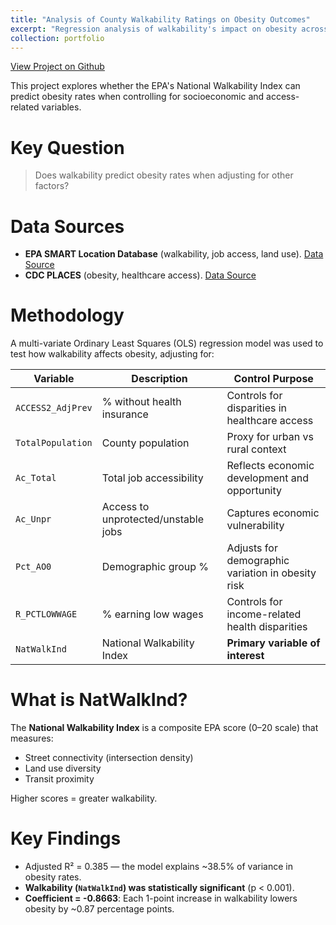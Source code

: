 ```yaml
---
title: "Analysis of County Walkability Ratings on Obesity Outcomes"
excerpt: "Regression analysis of walkability's impact on obesity across U.S. counties using Python and Jupyter Notebook (2025)<br/>"
collection: portfolio
---
```

[View Project on Github](https://github.com/diogoviveiros/Walkability-vs-Obesity)

This project explores whether the EPA's National Walkability Index can predict obesity rates when controlling for socioeconomic and access-related variables.

# Key Question
> Does walkability predict obesity rates when adjusting for other factors?

# Data Sources
- **EPA SMART Location Database** (walkability, job access, land use). [Data Source](https://edg.epa.gov/EPADataCommons/public/OA/EPA_SmartLocationDatabase_V3_Jan_2021_Final.csv&ved=2ahUKEwj7saz6ifaMAxW_6skDHROHNbcQFnoECAkQAQ&usg=AOvVaw1UdRhZzOGczkM3felPCxRK)
- **CDC PLACES** (obesity, healthcare access).  [Data Source](https://data.cdc.gov/500-Cities-Places/PLACES-County-Data-GIS-Friendly-Format-2024-releas/i46a-9kgh/about_data)

# Methodology   
A multi-variate Ordinary Least Squares (OLS) regression model was used to test how walkability affects obesity, adjusting for:

| Variable           | Description                              | Control Purpose                                         |
|--------------------|------------------------------------------|----------------------------------------------------------|
| `ACCESS2_AdjPrev`  | % without health insurance               | Controls for disparities in healthcare access            |
| `TotalPopulation`  | County population                        | Proxy for urban vs rural context                         |
| `Ac_Total`         | Total job accessibility                  | Reflects economic development and opportunity            |
| `Ac_Unpr`          | Access to unprotected/unstable jobs      | Captures economic vulnerability                         |
| `Pct_AO0`          | Demographic group %                      | Adjusts for demographic variation in obesity risk        |
| `R_PCTLOWWAGE`     | % earning low wages                      | Controls for income-related health disparities           |
| `NatWalkInd`       | National Walkability Index               | **Primary variable of interest**                         |

# What is NatWalkInd?  
The **National Walkability Index** is a composite EPA score (0–20 scale) that measures:
- Street connectivity (intersection density)  
- Land use diversity  
- Transit proximity  

Higher scores = greater walkability.

# Key Findings 
- Adjusted R² = 0.385 — the model explains ~38.5% of variance in obesity rates.  
- **Walkability (`NatWalkInd`) was statistically significant** (p < 0.001).  
- **Coefficient = -0.8663**: Each 1-point increase in walkability lowers obesity by ~0.87 percentage points.

